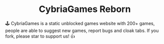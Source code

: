 <h1 align="center">CybriaGames Reborn</h1>

🕹️ CybriaGames is a static unblocked games website with 200+ games, people are able to suggest new games, report bugs and cloak tabs. If you fork, please star to support us! 👍
